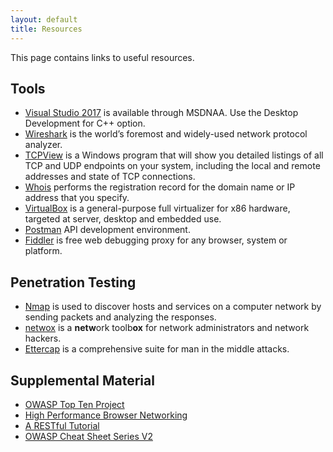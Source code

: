 ```yaml
---
layout: default
title: Resources
---
```


This page contains links to useful resources.
 
 Tools
------------------------------------

-   [Visual Studio 2017](https://e5.onthehub.com/WebStore/ProductsByMajorVersionList.aspx?cmi_cs=1&cmi_mnuMain=bdba23cf-e05e-e011-971f-0030487d8897&ws=c1ca0b0c-0f62-e511-9410-b8ca3a5db7a1&vsro=8) is available through MSDNAA. Use the Desktop Development for C++ option.
-   [Wireshark](https://www.wireshark.org/) is the world’s foremost and widely-used network protocol analyzer. 
-   [TCPView](https://docs.microsoft.com/en-us/sysinternals/downloads/tcpview) is a Windows program that will show you detailed listings of all TCP and UDP endpoints on your system, including the local and remote addresses and state of TCP connections.
-   [Whois](https://docs.microsoft.com/en-us/sysinternals/downloads/whois) performs the registration record for the domain name or IP address that you specify.
-   [VirtualBox](https://www.virtualbox.org/wiki/Downloads) is a general-purpose full virtualizer for x86 hardware, targeted at server, desktop and embedded use.
-   [Postman](https://www.getpostman.com/]) API development environment.
-   [Fiddler](https://www.telerik.com/fiddler) is free web debugging proxy for any browser, system or platform.

Penetration Testing
------------------------------------

-   [Nmap](https://nmap.org/) is used to discover hosts and services on a computer network by sending packets and analyzing the responses.
-   [netwox](http://www.cis.syr.edu/~wedu/Teaching/cis758/netw522/netwox-doc_html/) is a **netw**ork toolb**ox** for network administrators and network hackers.
-   [Ettercap](http://www.ettercap-project.org/ettercap/) is a comprehensive suite for man in the middle attacks.

Supplemental Material
------------------------------------

-   [OWASP Top Ten Project](https://www.owasp.org/index.php/Category:OWASP_Top_Ten_Project)
-   [High Performance Browser Networking](https://hpbn.co/)
-   [A RESTful Tutorial](https://www.restapitutorial.com/)
-   [OWASP Cheat Sheet Series V2](https://cheatsheetseries.owasp.org/)
